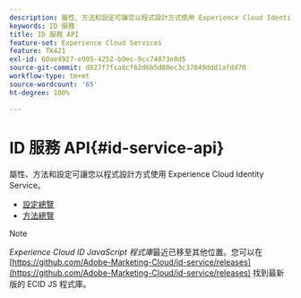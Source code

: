 ```yaml
---
description: 屬性、方法和設定可讓您以程式設計方式使用 Experience Cloud Identity Service。
keywords: ID 服務
title: ID 服務 API
feature-set: Experience Cloud Services
feature: TK421
exl-id: 60ae4927-e905-4252-b9ec-9cc74073e8d5
source-git-commit: d027f7fca8cf62d6b5d80ec3c37049ddd1afdd70
workflow-type: tm+mt
source-wordcount: '65'
ht-degree: 100%

---
```


# ID 服務 API{#id-service-api}

屬性、方法和設定可讓您以程式設計方式使用 Experience Cloud Identity Service。

* [設定總覽](function-vars/function-vars.md)
* [方法總覽](get-set/get-set.md)

>[!NOTE]
>
>*Experience Cloud ID JavaScript 程式庫*&#x200B;最近已移至其他位置。您可以在 [https://github.com/Adobe-Marketing-Cloud/id-service/releases](https://github.com/Adobe-Marketing-Cloud/id-service/releases) 找到最新版的 ECID JS 程式庫。
